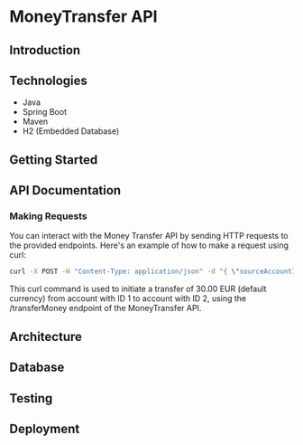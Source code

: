 # MoneyTransfer API

## Introduction


## Technologies
* Java
* Spring Boot
* Maven
* H2 (Embedded Database)

## Getting Started


## API Documentation
### Making Requests
You can interact with the Money Transfer API by sending HTTP requests to the provided endpoints. Here's an example of how to make a request using curl:

````bash
curl -X POST -H "Content-Type: application/json" -d "{ \"sourceAccountId\": 1, \"targetAccountId\": 2, \"amount\": "30.00", \"amount\": "30.00"}" "http://localhost:8080/transferMoney"
````

This curl command is used to initiate a transfer of 30.00 EUR (default currency) from account with ID 1 to account with ID 2, using the /transferMoney endpoint of the MoneyTransfer API.

## Architecture


## Database


## Testing


## Deployment
